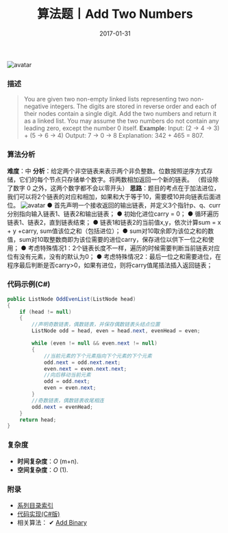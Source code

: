 ﻿---
title: 算法题丨Add Two Numbers
tags:
  - 算法
  - 编程技巧
  - 数据结构
categories: 计算机基础
date: 2017-01-31
---
![avatar](https://mysite.bj.bcebos.com/images/articles/e0b4cdb7-9dc4-44d6-90fc-fd42118d69aa.jpg)

### 描述
>You are given two non-empty linked lists representing two non-negative integers. The digits are stored in reverse order and each of their nodes contain a single digit. Add the two numbers and return it as a linked list.
You may assume the two numbers do not contain any leading zero, except the number 0 itself.
**Example**:
Input: (2 -> 4 -> 3) + (5 -> 6 -> 4)
Output: 7 -> 0 -> 8
Explanation: 342 + 465 = 807.

<!-- more -->

### 算法分析
**难度**：中
**分析**：给定两个非空链表来表示两个非负整数。位数按照逆序方式存储，它们的每个节点只存储单个数字。将两数相加返回一个新的链表。
（假设除了数字 0 之外，这两个数字都不会以零开头）
**思路**：题目的考点在于加法进位，我们可以将2个链表的对应和相加，如果和大于等于10，需要模10并向链表后面进位。
![avatar](https://mysite.bj.bcebos.com/images/201804/2_add_two_numbers.png)
● 首先声明一个接收返回的输出链表，并定义3个指针p、q、curr分别指向输入链表1、链表2和输出链表；
● 初始化进位carry = 0；
● 循环遍历链表1、链表2，直到链表结束；
● 链表1和链表2的当前值x,y，依次计算sum = x + y +carry, sum值该位之和（包括进位）；
● sum对10取余即为该位之和的数值，sum对10取整数商即为该位需要的进位carry，保存进位以供下一位之和使用；
● 考虑特殊情况1：2个链表长度不一样，遍历的时候需要判断当前链表对应位有没有元素，没有的默认为0；
● 考虑特殊情况2：最后一位之和需要进位，在程序最后判断是否carry>0，如果有进位，则将carry值尾插法插入返回链表；

### 代码示例(C#)
```csharp
public ListNode OddEvenList(ListNode head)
{
    if (head != null)
    {
        //声明奇数链表，偶数链表，并保存偶数链表头结点位置
        ListNode odd = head, even = head.next, evenHead = even;

        while (even != null && even.next != null)
        {
            //当前元素的下个元素指向下个元素的下个元素
            odd.next = odd.next.next;
            even.next = even.next.next;
            //向后移动当前元素
            odd = odd.next;
            even = even.next;
        }
        //奇数链表，偶数链表收尾相连
        odd.next = evenHead;
    }
    return head;
}
```

### 复杂度
- **时间复杂度**：*O* (m+n). 
- **空间复杂度**：*O* (1).

### 附录
- [系列目录索引](/posts/algorithm/index/)
- [代码实现(C#版)](https://github.com/lizzie2008/LeetCode.git)
- 相关算法：
✔ [Add Binary](/posts/algorithm/048.Add.Binary/)